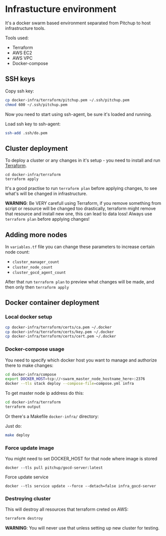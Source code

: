 # Infrastucture environment

It's a docker swarm based environment separated from Pitchup to host infrastructure tools.

Tools used:

* Terraform
* AWS EC2
* AWS VPC
* Docker-compose

## SSH keys

Copy ssh key:

```bash
cp docker-infra/terraform/pitchup.pem ~/.ssh/pitchup.pem
chmod 600 ~/.ssh/pitchup.pem
```

Now you need to start using ssh-agent, be sure it's loaded and running. 

Load ssh key to ssh-agent:
```bash
ssh-add .ssh/do.pem
```

## Cluster deployment

To deploy a cluster or any changes in it's setup - you need to install and run [Terraform](https://www.terraform.io).

```
cd docker-infra/terraform
terraform apply
```

It's a good practise to run `terraform plan` before applying changes, to see what's will be changed in infrastructure.

**WARNING**: Be VERY carefull using Terraform, if you remove something from script or resource will be changed too drastically, terraform might remove that resource and install new one, this can lead to data loss! Always use `terraform plan` before applying changes!

## Adding more nodes

In `variables.tf` file you can change these parameters to increase certain node count:

* `cluster_manager_count`
* `cluster_node_count`
* `cluster_gocd_agent_count`

After that run `terraform plan` to preview what changes will be made, and then only then `terraform apply`

## Docker container deployment

### Local docker setup

```bash
cp docker-infra/terraform/certs/ca.pem ~/.docker
cp docker-infra/terraform/certs/key.pem ~/.docker
cp docker-infra/terraform/certs/cert.pem ~/.docker
```
### Docker-compose usage

You need to specify which docker host you want to manage and authorize there to make changes:

```bash
cd docker-infra/compose
export DOCKER_HOST=tcp://<swarm_master_node_hostname_here>:2376
docker --tls stack deploy --compose-file=compose.yml infra
```

To get master node ip address do this:

```bash
cd docker-infra/terraform
terraform output
```

Or there's a Makefile `docker-infra/` directory:

Just do:
```bash
make deploy
```

### Force update image

You might need to set DOCKER_HOST for that node where image is stored
```
docker --tls pull pitchup/gocd-server:latest
```

Force update service

```
docker --tls service update --force --detach=false infra_gocd-server
```

### Destroying cluster

This will destroy all resources that terraform creted on AWS:

```bash
terraform destroy
```

**WARNING**: You will never use that unless setting up new cluster for testing.
